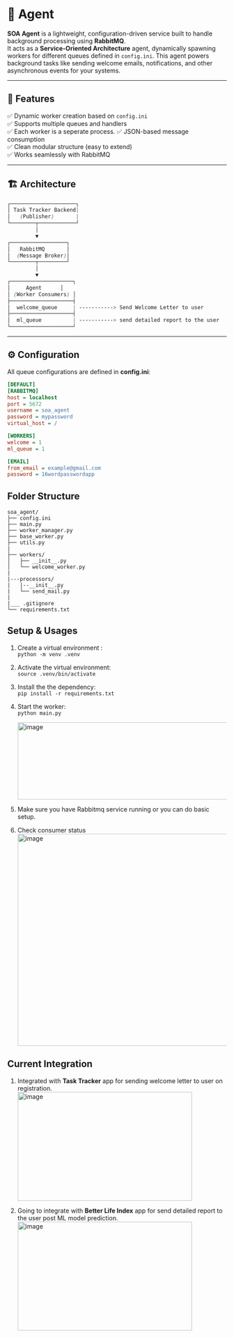 # 🧩 Agent

**SOA Agent** is a lightweight, configuration-driven service built to handle background processing using **RabbitMQ**.  
It acts as a **Service-Oriented Architecture** agent, dynamically spawning workers for different queues defined in `config.ini`.
This agent powers background tasks like sending welcome emails, notifications, and other asynchronous events for your systems.

---

## 🚀 Features

✅ Dynamic worker creation based on `config.ini`  
✅ Supports multiple queues and handlers  
✅ Each worker is a seperate process. 
✅ JSON-based message consumption  
✅ Clean modular structure (easy to extend)  
✅ Works seamlessly with RabbitMQ

---

## 🏗️ Architecture
```scss
┌─────────────────────┐
│ Task Tracker Backend| 
│   (Publisher)       |
└────────┬────────────┘
         │
         ▼
┌──────────────────┐
│   RabbitMQ       │
│  (Message Broker)│
└────────┬─────────┘
         │
         ▼
┌────────────────────┐
│     Agent      │
│ (Worker Consumers) │
├────────────────────┤
│  welcome_queue     | -----------> Send Welcome Letter to user
├────────────────────┤
│  ml_queue          | -----------> send detailed report to the user
└────────────────────┘
```


---

## ⚙️ Configuration
All queue configurations are defined in **config.ini**:

```ini
[DEFAULT]
[RABBITMQ]
host = localhost
port = 5672
username = soa_agent
password = mypassword
virtual_host = /

[WORKERS]
welcome = 1
ml_queue = 1

[EMAIL]
from_email = example@gmail.com
password = 16wordpasswordapp
```

## Folder Structure
```
soa_agent/
├── config.ini
├── main.py
├── worker_manager.py
├── base_worker.py
├── utils.py
|
├── workers/
│   ├── __init__.py
│   └── welcome_worker.py
|
|---processors/
|   |--__init__.py
|   └── send_mail.py
|
|___ .gitignore
└── requirements.txt
```

## Setup & Usages
1. Create a virtual environment :       
`python -m venv .venv`      
2. Activate the virtual environment:       
`source .venv/bin/activate`      
3. Install the the dependency:       
`pip install -r requirements.txt`      
4. Start the worker:       
`python main.py`      
   
   <img width="704" height="177" alt="image" src="https://github.com/user-attachments/assets/ea221bd5-851e-4265-a405-a6ae3951c794" />
5. Make sure you have Rabbitmq service running or you can do basic setup.
6. Check consumer status
   <img width="1092" height="487" alt="image" src="https://github.com/user-attachments/assets/7cc114db-529d-4f15-a109-97ddb3059122" />


   
## Current Integration
1. Integrated with **Task Tracker** app for sending welcome letter to user on registration.
            <img width="400" height="250" alt="image" src="https://github.com/user-attachments/assets/6413db1e-e253-4109-8c84-fceaf8dbb666" />

2. Going to integrate with **Better Life Index** app for send detailed report to the user post ML model prediction.
           <img width="400" height="250" alt="image" src="https://github.com/user-attachments/assets/b6d96c2f-68e0-4a8c-a57a-d013e1b8950a" />
